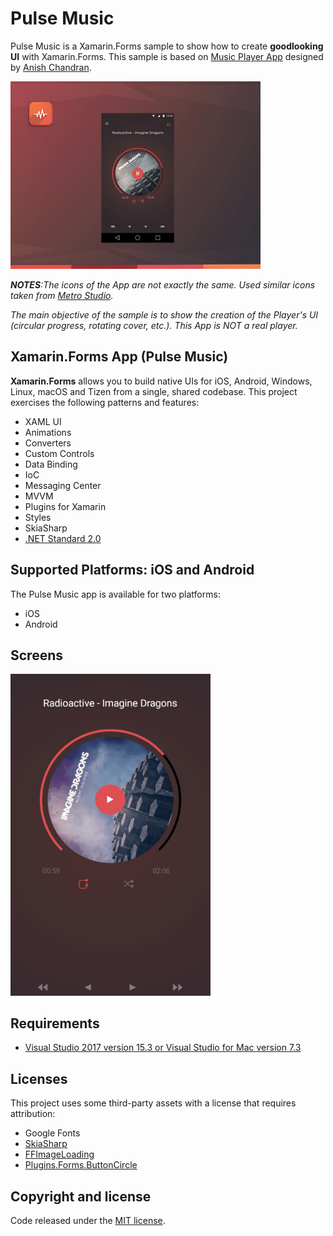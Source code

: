 # Pulse Music

Pulse Music is a Xamarin.Forms sample to show how to create **goodlooking UI** with Xamarin.Forms. This sample is based on [Music Player App](https://dribbble.com/shots/1939991-Music-Player-App-WIP) designed by [Anish Chandran](https://dribbble.com/anish_chandran).

![](images/music_player_app.gif)

***NOTES**:The icons of the App are not exactly the same. Used similar icons taken from [Metro Studio](https://www.syncfusion.com/downloads/metrostudio).* 

*The main objective of the sample is to show the creation of the Player's UI (circular progress, rotating cover, etc.). This App is NOT a real player.*

## Xamarin.Forms App (Pulse Music)

**Xamarin.Forms** allows you to build native UIs for iOS, Android, Windows, Linux, macOS and Tizen from a single, shared codebase. This project exercises the following patterns and features:

- XAML UI
- Animations
- Converters
- Custom Controls
- Data Binding
- IoC
- Messaging Center
- MVVM
- Plugins for Xamarin
- Styles
- SkiaSharp
- [.NET Standard 2.0](https://github.com/dotnet/standard)

## Supported Platforms: iOS and Android

The Pulse Music app is available for two platforms:

- iOS
- Android

## Screens

<img src="images/PulseMusic.gif" alt="Home" Width="320" />


## Requirements

* [Visual Studio 2017 version 15.3 or Visual Studio for Mac version 7.3](https://www.visualstudio.com/vs/)

## Licenses

This project uses some third-party assets with a license that requires attribution:

- Google Fonts
- [SkiaSharp](https://www.nuget.org/packages/SkiaSharp)
- [FFImageLoading](https://github.com/daniel-luberda/FFImageLoading)
- [Plugins.Forms.ButtonCircle](https://github.com/wilsonvargas/ButtonCirclePlugin)


## Copyright and license

Code released under the [MIT license](https://opensource.org/licenses/MIT).